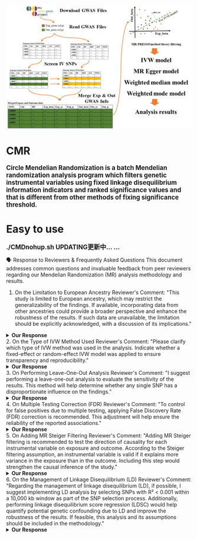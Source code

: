 ![Workflow Diagram](https://github.com/YLCHEN1992/CMR/blob/main/image/background.jpg "Workflow Diagram")
# CMR #
**<span style="font-size:larger;">Circle Mendelian Randomization is a batch Mendelian randomization analysis program which filters genetic instrumental variables using fixed linkage disequilibrium information indicators and ranked significance values and that is different from other methods of fixing significance threshold.</span>**
# Easy to use #
**<span style="font-size:larger;">./CMDnohup.sh</span>**
**<span style="font-size:larger;">UPDATING更新中... ...</span>**

🗣️ Response to Reviewers & Frequently Asked Questions
This document addresses common questions and invaluable feedback from peer reviewers regarding our Mendelian Randomization (MR) analysis methodology and results.

1. On the Limitation to European Ancestry
Reviewer's Comment: "This study is limited to European ancestry, which may restrict the generalizability of the findings. If available, incorporating data from other ancestries could provide a broader perspective and enhance the robustness of the results. If such data are unavailable, the limitation should be explicitly acknowledged, with a discussion of its implications."

<details> <summary><b>Our Response</b></summary>
We sincerely thank the reviewer for this critical comment regarding the ancestral limitations of our study. The genetic data utilized in this analysis was sourced exclusively from the IEU GWAS public database, which contains predominantly European-ancestry populations.

Our analytical approach specifically selected Finnish and European population cohorts for the exposure data to maintain genetic ancestry consistency with the outcome dataset, which was also derived from European populations. We recognize that incorporating genetically mismatched cohorts (e.g., using East Asian exposure data with European outcome data) can introduce significant bias and increased error in MR estimates due to fundamental differences in linkage disequilibrium (LD) structure, allele frequencies, and population-specific genetic architectures.

Furthermore, acquiring well-powered GWAS summary statistics for our specific outcome measures from diverse ancestral backgrounds remains challenging in the current genomic landscape. We have explicitly acknowledged this limitation in the discussion section of our manuscript, noting that our findings should be interpreted within the context of European populations until replicated in more diverse cohorts.

We extend an open invitation to the scientific community: should the reviewer or other researchers have access to appropriate GWAS data for the same outcome trait in non-European populations, we would be exceptionally eager to collaborate and perform complementary analyses to enhance the trans-ancestry robustness and generalizability of our findings.

</details>
2. On the Type of IVW Method Used
Reviewer's Comment: "Please clarify which type of IVW method was used in the analysis. Indicate whether a fixed-effect or random-effect IVW model was applied to ensure transparency and reproducibility."

<details> <summary><b>Our Response</b></summary>
Thank you for prompting this important methodological clarification. In our primary analysis, we employed the fixed-effect inverse-variance weighted (IVW) model as our main analytical approach.

We wish to clarify that the standard implementation of the IVW model in Mendelian Randomization is typically performed without an intercept term, as was done in our study. The random-effects variant of IVW, while sometimes considered in the presence of significant heterogeneity, is conceptually and mathematically more aligned with extended MR models such as MR-Egger, which specifically account for over-dispersion or directional pleiotropy.

Our choice of the fixed-effect IVW model was based on its established performance characteristics and widespread acceptance as the primary method for MR analysis when using multiple genetic instruments.

</details>
3. On Performing Leave-One-Out Analysis
Reviewer's Comment: "I suggest performing a leave-one-out analysis to evaluate the sensitivity of the results. This method will help determine whether any single SNP has a disproportionate influence on the findings."

<details> <summary><b>Our Response</b></summary>
We appreciate this suggestion regarding sensitivity analysis. In our automated MR analysis pipeline, we implemented a specialized form of leave-one-out (LOO) analysis, though we employed it primarily as an iterative filtering mechanism for instrumental variable (SNP) selection rather than as a post-estimation diagnostic tool.

Our algorithm systematically evaluates the influence of individual SNPs by iteratively removing variants that are identified as outliers based on their distance from the IVW model's estimate. Through this process, we typically prune away a substantial portion (approximately 50%) of the most influential SNPs to ensure the robustness of our final results. This approach allows us to maintain a set of genetic instruments that provide consistent causal estimates.

For evaluating the sensitivity of our final results to individual variants, we relied primarily on the Cochran's Q statistic derived from the meta-analysis package integrated within our MR pipeline. This test for heterogeneity effectively serves a similar purpose to a traditional LOO sensitivity analysis by identifying whether the overall causal estimate is disproportionately driven by any single genetic variant or a small subset of variants.

</details>
4. On Multiple Testing Correction (FDR)
Reviewer's Comment: "To control for false positives due to multiple testing, applying False Discovery Rate (FDR) correction is recommended. This adjustment will help ensure the reliability of the reported associations."

<details> <summary><b>Our Response</b></summary>
We thank the reviewer for highlighting this important statistical consideration regarding multiple testing correction. We recognize that conducting numerous statistical tests within a single analysis framework can inflate the family-wise error rate and potentially lead to false positive findings.

In our analytical approach, we made a conscious decision to present uncorrected p-values for several reasons. First, the interpretation of MR results often focuses on specific causal hypotheses for individual exposure-outcome pairs rather than simultaneous inference across all tested relationships. Second, different exposure-outcome combinations represent distinct biological questions with varying prior probabilities of association, making uniform correction methods potentially overly conservative.

We have provided complete results with uncorrected p-values, allowing readers to assess the strength of evidence for each association by examining the magnitude of effects and precision of estimates, in addition to statistical significance. For readers who prefer a more conservative approach, we have included complete results that enable the application of various multiple testing correction methods, including Bonferroni correction (0.05/n) or Benjamini-Hochberg FDR correction, according to their specific analytical preferences.

We acknowledge this approach in the limitations section of our manuscript and encourage readers to interpret our findings with appropriate consideration of the multiple testing issue.

</details>
5. On Adding MR Steiger Filtering
Reviewer's Comment: "Adding MR Steiger filtering is recommended to test the direction of causality for each instrumental variable on exposure and outcome. According to the Steiger filtering assumption, an instrumental variable is valid if it explains more variance in the exposure than in the outcome. Including this step would strengthen the causal inference of the study."

<details> <summary><b>Our Response</b></summary>
We appreciate the expert's suggestion regarding the implementation of MR Steiger directional analysis. We thoroughly considered incorporating this method during our analytical planning phase but encountered specific methodological constraints that limited its applicability to our study.

The MR Steiger method requires estimation of the proportion of variance explained (R²) for each genetic instrument in both the exposure and outcome traits. This calculation typically employs the formula R² = 2 × EAF × (1 - EAF) × β², where EAF is the effect allele frequency and β is the estimated effect size. However, accurate implementation of this approach requires standardized effect estimates and compatible scaling between exposure and outcome measurements.

In our study, the outcome variable's GWAS data was not standardized in a manner that would allow direct comparison of variance explained estimates between exposure and outcome traits. This limitation diminishes the interpretative power and validity of Steiger's Z-test in our specific analytical context.

Additionally, we note that MR Steiger directional analysis is primarily designed for reverse assessment of unidirectional analysis results. Our study employed different sets of SNP loci as instrumental variables for bidirectional MR analyses, which represents a different analytical approach compared to studies that use the same instruments for both directions and then apply Steiger testing to determine causal direction.

Given these methodological considerations, we determined that assessment of causal direction based on the strength and consistency of associations in both directions represented a more appropriate approach for our specific study design and data structure.

</details>
6. On the Management of Linkage Disequilibrium (LD)
Reviewer's Comment: "Regarding the management of linkage disequilibrium (LD), if possible, I suggest implementing LD analysis by selecting SNPs with R² < 0.001 within a 10,000 kb window as part of the SNP selection process. Additionally, performing linkage disequilibrium score regression (LDSC) would help quantify potential genetic confounding due to LD and improve the robustness of the results. If feasible, this analysis and its assumptions should be included in the methodology."

<details> <summary><b>Our Response</b></summary>
Thank you for these sophisticated suggestions regarding LD management. We carefully considered various approaches to LD handling during our methodological development phase and implemented a strategy that balanced statistical rigor with practical analytical constraints.

Regarding the suggestion to select SNPs with R² < 0.001 within a 10,000 kb window: while this approach represents an extremely conservative threshold that would minimize LD contamination, we found that it would render many exposure-outcome combinations analytically intractable by reducing the number of available instruments below the minimum required for reliable MR estimation. Our primary analysis relies on GWAS summary statistics rather than individual-level genetic data, which limits our ability to calculate precise LD measures based on the actual study samples.

Instead, we implemented an LD clumping procedure that retains the most significant SNP within a 10,000 kb window, which represents a conventional approach in MR studies using summary data. This strategy ensures that our instruments are not strongly correlated while maintaining sufficient statistical power for reliable causal estimation.

Concerning LD score regression (LDSC): we acknowledge that this method provides valuable insights into genetic confounding and heritability. However, LDSC requires specific input formats and assumptions that were not compatible with our analytical framework, which primarily operates on processed GWAS summary statistics. The implementation of LDSC would necessitate access to additional reference data and individual-level genetic information that was not available for our study.

We are confident that our current approach to LD management, which combines conservative clumping parameters with sensitivity analyses, provides appropriate protection against false positive results due to LD structure while maintaining analytical feasibility across the wide range of exposure-outcome relationships examined in our study.

</details>

